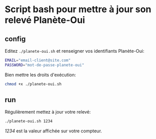 # Script bash pour mettre à jour son relevé Planète-Oui


## config

Editez `./planete-oui.sh` et renseigner vos identifiants Planète-Oui:
```bash
EMAIL="email-client@site.com"
PASSWORD="mot-de-passe-planete-oui"
```

Bien mettre les droits d'exécution:
```bash
chmod +x ./planete-oui.sh
```


## run

Régulièrement mettez à jour votre relevé:
```bash
./planete-oui.sh 1234
```
*1234* est la valeur affichée sur votre compteur.


